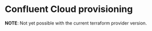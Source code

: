 # Confluent Cloud provisioning

**NOTE**: Not yet possible with the current terraform provider version.
